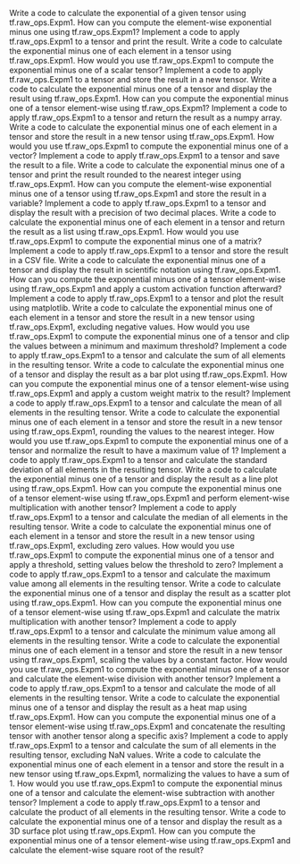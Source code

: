 Write a code to calculate the exponential of a given tensor using tf.raw_ops.Expm1.
How can you compute the element-wise exponential minus one using tf.raw_ops.Expm1?
Implement a code to apply tf.raw_ops.Expm1 to a tensor and print the result.
Write a code to calculate the exponential minus one of each element in a tensor using tf.raw_ops.Expm1.
How would you use tf.raw_ops.Expm1 to compute the exponential minus one of a scalar tensor?
Implement a code to apply tf.raw_ops.Expm1 to a tensor and store the result in a new tensor.
Write a code to calculate the exponential minus one of a tensor and display the result using tf.raw_ops.Expm1.
How can you compute the exponential minus one of a tensor element-wise using tf.raw_ops.Expm1?
Implement a code to apply tf.raw_ops.Expm1 to a tensor and return the result as a numpy array.
Write a code to calculate the exponential minus one of each element in a tensor and store the result in a new tensor using tf.raw_ops.Expm1.
How would you use tf.raw_ops.Expm1 to compute the exponential minus one of a vector?
Implement a code to apply tf.raw_ops.Expm1 to a tensor and save the result to a file.
Write a code to calculate the exponential minus one of a tensor and print the result rounded to the nearest integer using tf.raw_ops.Expm1.
How can you compute the element-wise exponential minus one of a tensor using tf.raw_ops.Expm1 and store the result in a variable?
Implement a code to apply tf.raw_ops.Expm1 to a tensor and display the result with a precision of two decimal places.
Write a code to calculate the exponential minus one of each element in a tensor and return the result as a list using tf.raw_ops.Expm1.
How would you use tf.raw_ops.Expm1 to compute the exponential minus one of a matrix?
Implement a code to apply tf.raw_ops.Expm1 to a tensor and store the result in a CSV file.
Write a code to calculate the exponential minus one of a tensor and display the result in scientific notation using tf.raw_ops.Expm1.
How can you compute the exponential minus one of a tensor element-wise using tf.raw_ops.Expm1 and apply a custom activation function afterward?
Implement a code to apply tf.raw_ops.Expm1 to a tensor and plot the result using matplotlib.
Write a code to calculate the exponential minus one of each element in a tensor and store the result in a new tensor using tf.raw_ops.Expm1, excluding negative values.
How would you use tf.raw_ops.Expm1 to compute the exponential minus one of a tensor and clip the values between a minimum and maximum threshold?
Implement a code to apply tf.raw_ops.Expm1 to a tensor and calculate the sum of all elements in the resulting tensor.
Write a code to calculate the exponential minus one of a tensor and display the result as a bar plot using tf.raw_ops.Expm1.
How can you compute the exponential minus one of a tensor element-wise using tf.raw_ops.Expm1 and apply a custom weight matrix to the result?
Implement a code to apply tf.raw_ops.Expm1 to a tensor and calculate the mean of all elements in the resulting tensor.
Write a code to calculate the exponential minus one of each element in a tensor and store the result in a new tensor using tf.raw_ops.Expm1, rounding the values to the nearest integer.
How would you use tf.raw_ops.Expm1 to compute the exponential minus one of a tensor and normalize the result to have a maximum value of 1?
Implement a code to apply tf.raw_ops.Expm1 to a tensor and calculate the standard deviation of all elements in the resulting tensor.
Write a code to calculate the exponential minus one of a tensor and display the result as a line plot using tf.raw_ops.Expm1.
How can you compute the exponential minus one of a tensor element-wise using tf.raw_ops.Expm1 and perform element-wise multiplication with another tensor?
Implement a code to apply tf.raw_ops.Expm1 to a tensor and calculate the median of all elements in the resulting tensor.
Write a code to calculate the exponential minus one of each element in a tensor and store the result in a new tensor using tf.raw_ops.Expm1, excluding zero values.
How would you use tf.raw_ops.Expm1 to compute the exponential minus one of a tensor and apply a threshold, setting values below the threshold to zero?
Implement a code to apply tf.raw_ops.Expm1 to a tensor and calculate the maximum value among all elements in the resulting tensor.
Write a code to calculate the exponential minus one of a tensor and display the result as a scatter plot using tf.raw_ops.Expm1.
How can you compute the exponential minus one of a tensor element-wise using tf.raw_ops.Expm1 and calculate the matrix multiplication with another tensor?
Implement a code to apply tf.raw_ops.Expm1 to a tensor and calculate the minimum value among all elements in the resulting tensor.
Write a code to calculate the exponential minus one of each element in a tensor and store the result in a new tensor using tf.raw_ops.Expm1, scaling the values by a constant factor.
How would you use tf.raw_ops.Expm1 to compute the exponential minus one of a tensor and calculate the element-wise division with another tensor?
Implement a code to apply tf.raw_ops.Expm1 to a tensor and calculate the mode of all elements in the resulting tensor.
Write a code to calculate the exponential minus one of a tensor and display the result as a heat map using tf.raw_ops.Expm1.
How can you compute the exponential minus one of a tensor element-wise using tf.raw_ops.Expm1 and concatenate the resulting tensor with another tensor along a specific axis?
Implement a code to apply tf.raw_ops.Expm1 to a tensor and calculate the sum of all elements in the resulting tensor, excluding NaN values.
Write a code to calculate the exponential minus one of each element in a tensor and store the result in a new tensor using tf.raw_ops.Expm1, normalizing the values to have a sum of 1.
How would you use tf.raw_ops.Expm1 to compute the exponential minus one of a tensor and calculate the element-wise subtraction with another tensor?
Implement a code to apply tf.raw_ops.Expm1 to a tensor and calculate the product of all elements in the resulting tensor.
Write a code to calculate the exponential minus one of a tensor and display the result as a 3D surface plot using tf.raw_ops.Expm1.
How can you compute the exponential minus one of a tensor element-wise using tf.raw_ops.Expm1 and calculate the element-wise square root of the result?